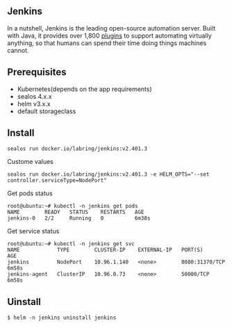 ## Jenkins

In a nutshell, Jenkins is the leading open-source automation server. Built with Java, it provides over 1,800 [plugins](https://plugins.jenkins.io/) to support automating virtually anything, so that humans can spend their time doing things machines cannot.

## Prerequisites

- Kubernetes(depends on the app requirements)
- sealos 4.x.x
- helm v3.x.x
- default storageclass

## Install

```shell
sealos run docker.io/labring/jenkins:v2.401.3
```

Custome values
```shell
sealos run docker.io/labring/jenkins:v2.401.3 -e HELM_OPTS="--set controller.serviceType=NodePort"
```

Get pods status

```shell
root@ubuntu:~# kubectl -n jenkins get pods
NAME        READY   STATUS    RESTARTS   AGE
jenkins-0   2/2     Running   0          6m38s
```

Get service status

```shell
root@ubuntu:~# kubectl -n jenkins get svc
NAME            TYPE        CLUSTER-IP    EXTERNAL-IP   PORT(S)          AGE
jenkins         NodePort    10.96.1.140   <none>        8080:31370/TCP   6m58s
jenkins-agent   ClusterIP   10.96.0.73    <none>        50000/TCP        6m58s
```

## Uinstall

```shell
$ helm -n jenkins uninstall jenkins
```
